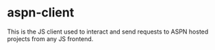 # aspn-client

This is the JS client used to interact and send requests to ASPN hosted projects from any JS frontend.
